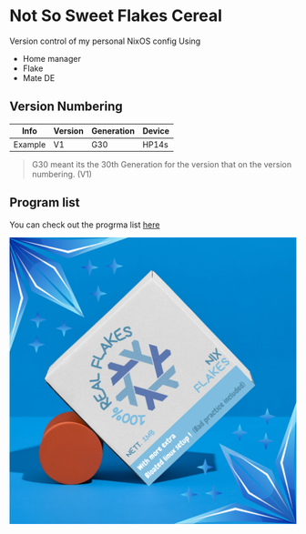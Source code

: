 # Not So Sweet Flakes Cereal
Version control of my personal NixOS config
Using
- Home manager
- Flake
- Mate DE

## Version Numbering
| Info | Version | Generation | Device |
|------|---------|----------|--------|
| Example | V1 | G30 | HP14s |

> G30 meant its the 30th Generation for the version that on the
> version numbering. (V1)

## Program list
You can check out the progrma list [here](stuff/list.md)

![image](stuff/logo.png)
